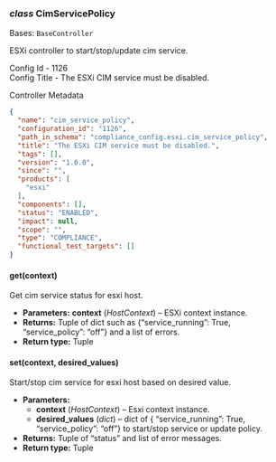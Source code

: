 ### *class* CimServicePolicy

Bases: `BaseController`

ESXi controller to start/stop/update cim service.

Config Id - 1126
<br/>
Config Title - The ESXi CIM service must be disabled.
<br/>

Controller Metadata
```json
{
  "name": "cim_service_policy",
  "configuration_id": "1126",
  "path_in_schema": "compliance_config.esxi.cim_service_policy",
  "title": "The ESXi CIM service must be disabled.",
  "tags": [],
  "version": "1.0.0",
  "since": "",
  "products": [
    "esxi"
  ],
  "components": [],
  "status": "ENABLED",
  "impact": null,
  "scope": "",
  "type": "COMPLIANCE",
  "functional_test_targets": []
}
```

#### get(context)

Get cim service status for esxi host.

* **Parameters:**
  **context** (*HostContext*) – ESXi context instance.
* **Returns:**
  Tuple of dict such as {“service_running”: True, “service_policy”: “off”} and a list of errors.
* **Return type:**
  Tuple

#### set(context, desired_values)

Start/stop cim service for esxi host based on desired value.

* **Parameters:**
  * **context** (*HostContext*) – Esxi context instance.
  * **desired_values** (*dict*) – dict of { “service_running”: True, “service_policy”: “off”} to start/stop service or update policy.
* **Returns:**
  Tuple of “status” and list of error messages.
* **Return type:**
  Tuple
